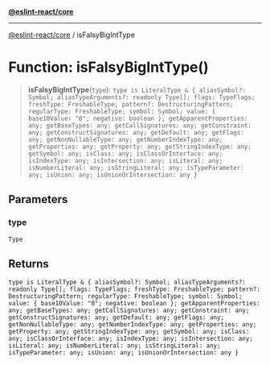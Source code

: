 [**@eslint-react/core**](../README.md)

***

[@eslint-react/core](../README.md) / isFalsyBigIntType

# Function: isFalsyBigIntType()

> **isFalsyBigIntType**(`type`): `type is LiteralType & { aliasSymbol?: Symbol; aliasTypeArguments?: readonly Type[]; flags: TypeFlags; freshType: FreshableType; pattern?: DestructuringPattern; regularType: FreshableType; symbol: Symbol; value: { base10Value: "0"; negative: boolean }; getApparentProperties: any; getBaseTypes: any; getCallSignatures: any; getConstraint: any; getConstructSignatures: any; getDefault: any; getFlags: any; getNonNullableType: any; getNumberIndexType: any; getProperties: any; getProperty: any; getStringIndexType: any; getSymbol: any; isClass: any; isClassOrInterface: any; isIndexType: any; isIntersection: any; isLiteral: any; isNumberLiteral: any; isStringLiteral: any; isTypeParameter: any; isUnion: any; isUnionOrIntersection: any }`

## Parameters

### type

`Type`

## Returns

`type is LiteralType & { aliasSymbol?: Symbol; aliasTypeArguments?: readonly Type[]; flags: TypeFlags; freshType: FreshableType; pattern?: DestructuringPattern; regularType: FreshableType; symbol: Symbol; value: { base10Value: "0"; negative: boolean }; getApparentProperties: any; getBaseTypes: any; getCallSignatures: any; getConstraint: any; getConstructSignatures: any; getDefault: any; getFlags: any; getNonNullableType: any; getNumberIndexType: any; getProperties: any; getProperty: any; getStringIndexType: any; getSymbol: any; isClass: any; isClassOrInterface: any; isIndexType: any; isIntersection: any; isLiteral: any; isNumberLiteral: any; isStringLiteral: any; isTypeParameter: any; isUnion: any; isUnionOrIntersection: any }`
